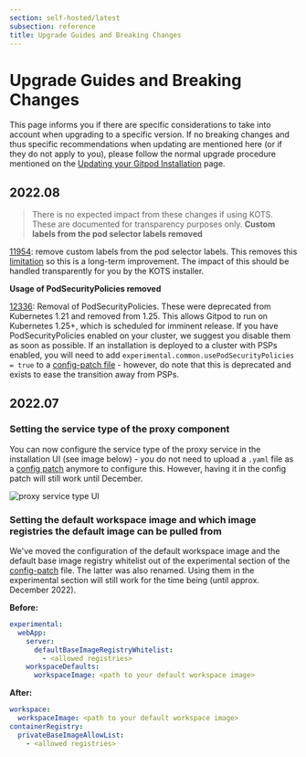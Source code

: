 ```yaml
---
section: self-hosted/latest
subsection: reference
title: Upgrade Guides and Breaking Changes
---
```


<script context="module">
  export const prerender = true;
</script>

# Upgrade Guides and Breaking Changes

This page informs you if there are specific considerations to take into account when upgrading to a specific version. If no breaking changes and thus specific recommendations when updating are mentioned here (or if they do not apply to you), please follow the normal upgrade procedure mentioned on the [Updating your Gitpod Installation](../latest/updating) page.

## 2022.08
> There is no expected impact from these changes if using KOTS. These are documented for transparency purposes only.
**Custom labels from the pod selector labels removed**

[11954](https://github.com/gitpod-io/gitpod/pull/11954): remove custom labels from the pod selector labels. This removes this [limitation](https://www.gitpod.io/docs/self-hosted/latest/advanced/customization#limitations) so this is a long-term improvement. The impact of this should be handled transparently for you by the KOTS installer.

**Usage of PodSecurityPolicies removed**

[12336](https://github.com/gitpod-io/gitpod/pull/12336): Removal of PodSecurityPolicies. These were deprecated from Kubernetes 1.21 and removed from 1.25. This allows Gitpod to run on Kubernetes 1.25+, which is scheduled for imminent release. If you have PodSecurityPolicies enabled on your cluster, we suggest you disable them as soon as possible. If an installation is deployed to a cluster with PSPs enabled, you will need to add `experimental.common.usePodSecurityPolicies = true` to a [config-patch file](./config-patches) - however, do note that this is deprecated and exists to ease the transition away from PSPs.

## 2022.07

### Setting the service type of the proxy component

You can now configure the service type of the proxy service in the installation UI (see image below) - you do not need to upload a `.yaml` file as a [config patch](./config-patches) anymore to configure this. However, having it in the config patch will still work until December.

![proxy service type UI](../../static/images/docs/self-hosted/proxy-service-type-ui.png)

### Setting the default workspace image and which image registries the default image can be pulled from

We've moved the configuration of the default workspace image and the default base image registry whitelist out of the experimental section of the [config-patch](../latest/config-patches) file. The latter was also renamed. Using them in the experimental section will still work for the time being (until approx. December 2022).

**Before:**

```yaml
experimental:
  webApp:
    server:
      defaultBaseImageRegistryWhitelist:
        - <allowed registries>
    workspaceDefaults:
      workspaceImage: <path to your default workspace image>
```

**After:**

```yaml
workspace:
  workspaceImage: <path to your default workspace image>
containerRegistry:
  privateBaseImageAllowList:
    - <allowed registries>
```
